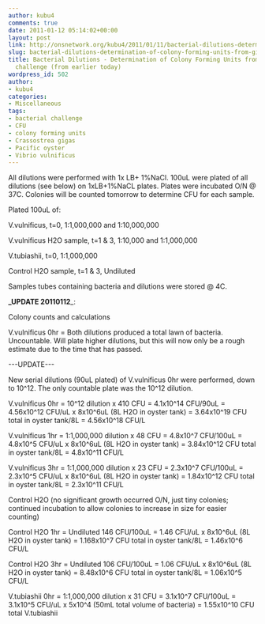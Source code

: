 ```yaml
---
author: kubu4
comments: true
date: 2011-01-12 05:14:02+00:00
layout: post
link: http://onsnetwork.org/kubu4/2011/01/11/bacterial-dilutions-determination-of-colony-forming-units-from-gigas-bacterial-challenge-from-earlier-today/
slug: bacterial-dilutions-determination-of-colony-forming-units-from-gigas-bacterial-challenge-from-earlier-today
title: Bacterial Dilutions - Determination of Colony Forming Units from Gigas Bacterial
  challenge (from earlier today)
wordpress_id: 502
author:
- kubu4
categories:
- Miscellaneous
tags:
- bacterial challenge
- CFU
- colony forming units
- Crassostrea gigas
- Pacific oyster
- Vibrio vulnificus
---
```


All dilutions were performed with 1x LB+ 1%NaCl. 100uL were plated of all dilutions (see below) on 1xLB+1%NaCL plates. Plates were incubated O/N @ 37C. Colonies will be counted tomorrow to determine CFU for each sample.

Plated 100uL of:

V.vulnificus, t=0, 1:1,000,000 and 1:10,000,000

V.vulnificus H2O sample, t=1 & 3, 1:10,000 and 1:1,000,000

V.tubiashii, t=0, 1:1,000,000

Control H2O sample, t=1 & 3, Undiluted

Samples tubes containing bacteria and dilutions were stored @ 4C.

**_UPDATE 20110112**_: 

Colony counts and calculations

V.vulnificus 0hr = Both dilutions produced a total lawn of bacteria. Uncountable. Will plate higher dilutions, but this will now only be a rough estimate due to the time that has passed. 

---UPDATE---

New serial dilutions (90uL plated) of V.vulnificus 0hr were performed, down to 10^12. The only countable plate was the 10^12 dilution.

V.vulnificus 0hr = 10^12 dilution x 410 CFU = 4.1x10^14 CFU/90uL = 4.56x10^12 CFU/uL x 8x10^6uL (8L H2O in oyster tank) = 3.64x10^19 CFU total in oyster tank/8L = 4.56x10^18 CFU/L

V.vulnificus 1hr = 1:1,000,000 dilution x 48 CFU = 4.8x10^7 CFU/100uL = 4.8x10^5 CFU/uL x 8x10^6uL (8L H2O in oyster tank) = 3.84x10^12 CFU total in oyster tank/8L = 4.8x10^11 CFU/L

V.vulnificus 3hr = 1:1,000,000 dilution x 23 CFU = 2.3x10^7 CFU/100uL = 2.3x10^5 CFU/uL x 8x10^6uL (8L H2O in oyster tank) = 1.84x10^12 CFU total in oyster tank/8L = 2.3x10^11 CFU/L

Control H2O (no significant growth occurred O/N, just tiny colonies; continued incubation to allow colonies to increase in size for easier counting)

Control H2O 1hr = Undiluted 146 CFU/100uL = 1.46 CFU/uL x 8x10^6uL (8L H2O in oyster tank) = 1.168x10^7 CFU total in oyster tank/8L = 1.46x10^6 CFU/L

Control H2O 3hr = Undiluted 106 CFU/100uL = 1.06 CFU/uL x 8x10^6uL (8L H2O in oyster tank) = 8.48x10^6 CFU total in oyster tank/8L = 1.06x10^5 CFU/L

V.tubiashii 0hr = 1:1,000,000 dilution x 31 CFU = 3.1x10^7 CFU/100uL = 3.1x10^5 CFU/uL x 5x10^4 (50mL total volume of bacteria) = 1.55x10^10 CFU total V.tubiashii
